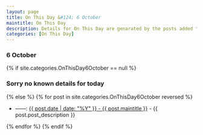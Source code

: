```yaml
---
layout: page
title: On This Day &#124; 6 October
maintitle: On This Day
description: Details for On This Day are genarated by the posts added to the website so the content is subject to changes/updates over time.
categories: [On This Day]
---
```


<h3>6 October</h3>

{% if site.categories.OnThisDay6October == null %}
  <h3>Sorry no known details for today</h3>
{% else %}
{% for post in site.categories.OnThisDay6October reversed %}
<ul>
<li> ——: <a href="{{ post.url }}">{{ post.date | date: "%Y" }} - {{ post.maintitle }}</a> - {{ post.post_description }}</li>
</ul>

{% endfor %}
{% endif %}
